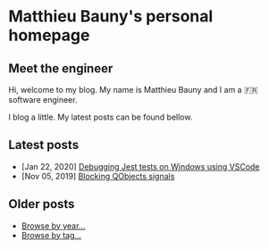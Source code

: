 # Matthieu Bauny's personal homepage

## Meet the engineer

Hi, welcome to my blog.
My name is Matthieu Bauny and I am a :fr: software engineer.


I blog a little. My latest posts can be found bellow.

## Latest posts

- [Jan 22, 2020] [Debugging Jest tests on Windows using VSCode](./posts/debugging-jest-tests-on-windows-using-vscode.md)
- [Nov 05, 2019] [Blocking QObjects signals](./posts/blocking-qobjects-signals.md)

## Older posts

- [Browse by year...](./posts)
- [Browse by tag...](./tags)
